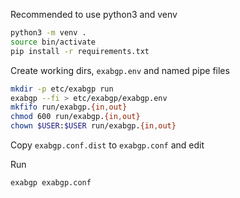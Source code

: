 Recommended to use python3 and venv
```bash
python3 -m venv .
source bin/activate
pip install -r requirements.txt
```

Create working dirs, `exabgp.env` and named pipe files
```bash
mkdir -p etc/exabgp run
exabgp --fi > etc/exabgp/exabgp.env
mkfifo run/exabgp.{in,out}
chmod 600 run/exabgp.{in,out}
chown $USER:$USER run/exabgp.{in,out}
```
Copy `exabgp.conf.dist` to `exabgp.conf` and edit

Run
```bash
exabgp exabgp.conf
```
